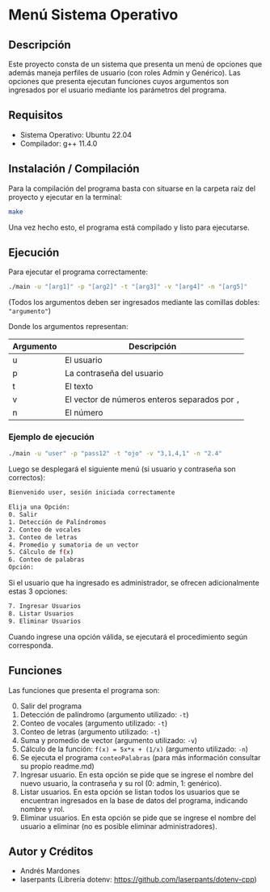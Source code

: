 # Menú Sistema Operativo

## Descripción
Este proyecto consta de un sistema que presenta un menú de opciones que además maneja perfiles de usuario (con roles Admin y Genérico). Las opciones que presenta ejecutan funciones cuyos argumentos son ingresados por el usuario mediante los parámetros del programa.

## Requisitos
* Sistema Operativo: Ubuntu 22.04
* Compilador: g++ 11.4.0

## Instalación / Compilación
Para la compilación del programa basta con situarse en la carpeta raíz del proyecto y ejecutar en la terminal:
```bash
make
```
Una vez hecho esto, el programa está compilado y listo para ejecutarse.

## Ejecución
Para ejecutar el programa correctamente:
```bash
./main -u "[arg1]" -p "[arg2]" -t "[arg3]" -v "[arg4]" -n "[arg5]" 
```
(Todos los argumentos deben ser ingresados mediante las comillas dobles: ``"argumento"``)

Donde los argumentos representan:

| Argumento | Descripción |
| -------- | ----------- |
| u | El usuario |
| p | La contraseña del usuario |
| t | El texto |
| v | El vector de números enteros separados por ``,`` |
| n | El número |

### Ejemplo de ejecución
```bash
./main -u "user" -p "pass12" -t "ojo" -v "3,1,4,1" -n "2.4"
```
Luego se desplegará el siguiente menú (si usuario y contraseña son correctos):
```bash
Bienvenido user, sesión iniciada correctamente

Elija una Opción:
0. Salir
1. Detección de Palíndromos
2. Conteo de vocales
3. Conteo de letras
4. Promedio y sumatoria de un vector
5. Cálculo de f(x)
6. Conteo de palabras
Opción:
```
Si el usuario que ha ingresado es administrador, se ofrecen adicionalmente estas 3 opciones: 
```bash
7. Ingresar Usuarios
8. Listar Usuarios
9. Eliminar Usuarios
```
Cuando ingrese una opción válida, se ejecutará el procedimiento según corresponda.

## Funciones
Las funciones que presenta el programa son:

0. Salir del programa
1. Detección de palíndromo (argumento utilizado: ``-t``)
2. Conteo de vocales (argumento utilizado: ``-t``)
3. Conteo de letras (argumento utilizado: ``-t``)
4. Suma y promedio de vector (argumento utilizado: ``-v``)
5. Cálculo de la función: ``f(x) = 5x*x + (1/x)`` (argumento utilizado: ``-n``)
6. Se ejecuta el programa ``conteoPalabras`` (para más información consultar su propio readme.md)
7. Ingresar usuario. En esta opción se pide que se ingrese el nombre del nuevo usuario, la contraseña y su rol (0: admin, 1: genérico).
8. Listar usuarios. En esta opción se listan todos los usuarios que se encuentran ingresados en la base de datos del programa, indicando nombre y rol.
9. Eliminar usuarios. En esta opción se pide que se ingrese el nombre del usuario a eliminar (no es posible eliminar administradores).

## Autor y Créditos

* Andrés Mardones
* laserpants (Librería dotenv: https://github.com/laserpants/dotenv-cpp)
    
